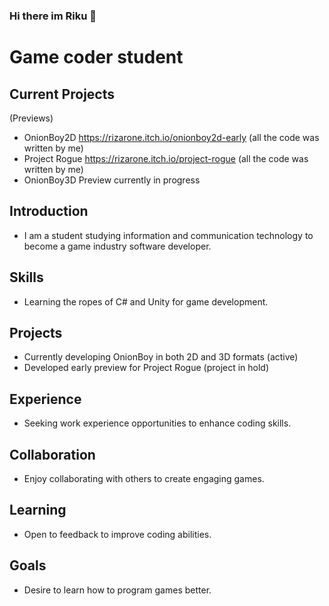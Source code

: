 ### Hi there im Riku 👋




# Game coder student

## Current Projects
(Previews)
- OnionBoy2D https://rizarone.itch.io/onionboy2d-early (all the code was written by me)
- Project Rogue https://rizarone.itch.io/project-rogue (all the code was written by me)
- OnionBoy3D Preview currently in progress 

## Introduction
- I am a student studying information and communication technology to become a game industry software developer.

## Skills
- Learning the ropes of C# and Unity for game development.

## Projects
- Currently developing OnionBoy in both 2D and 3D formats (active)
- Developed early preview for Project Rogue (project in hold)

## Experience
- Seeking work experience opportunities to enhance coding skills.

## Collaboration
- Enjoy collaborating with others to create engaging games.

## Learning
- Open to feedback to improve coding abilities.

## Goals
- Desire to learn how to program games better.







